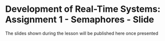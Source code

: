 # Development of Real-Time Systems: Assignment 1 - Semaphores - Slide

The slides shown during the lesson will be published here once presented
